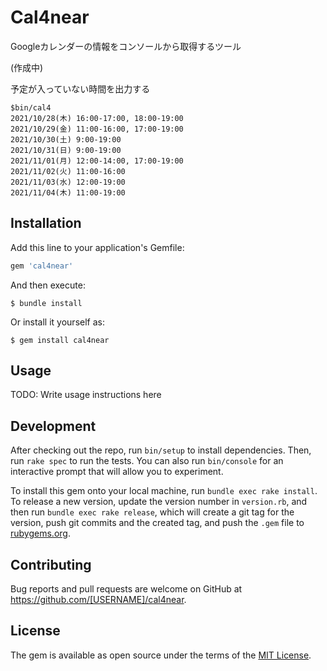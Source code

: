 # Cal4near

Googleカレンダーの情報をコンソールから取得するツール

(作成中)

予定が入っていない時間を出力する

```
$bin/cal4
2021/10/28(木) 16:00-17:00, 18:00-19:00
2021/10/29(金) 11:00-16:00, 17:00-19:00
2021/10/30(土) 9:00-19:00
2021/10/31(日) 9:00-19:00
2021/11/01(月) 12:00-14:00, 17:00-19:00
2021/11/02(火) 11:00-16:00
2021/11/03(水) 12:00-19:00
2021/11/04(木) 11:00-19:00

```

## Installation

Add this line to your application's Gemfile:

```ruby
gem 'cal4near'
```

And then execute:

    $ bundle install

Or install it yourself as:

    $ gem install cal4near

## Usage

TODO: Write usage instructions here

## Development

After checking out the repo, run `bin/setup` to install dependencies. Then, run `rake spec` to run the tests. You can also run `bin/console` for an interactive prompt that will allow you to experiment.

To install this gem onto your local machine, run `bundle exec rake install`. To release a new version, update the version number in `version.rb`, and then run `bundle exec rake release`, which will create a git tag for the version, push git commits and the created tag, and push the `.gem` file to [rubygems.org](https://rubygems.org).

## Contributing

Bug reports and pull requests are welcome on GitHub at https://github.com/[USERNAME]/cal4near.

## License

The gem is available as open source under the terms of the [MIT License](https://opensource.org/licenses/MIT).
